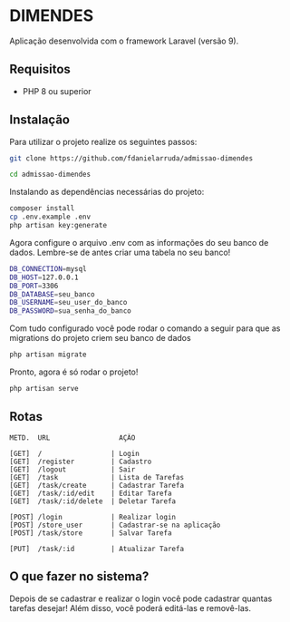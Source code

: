 # DIMENDES

Aplicação desenvolvida com o framework Laravel (versão 9).

## Requisitos
- PHP 8 ou superior

## Instalação

Para utilizar o projeto realize os seguintes passos:

```bash
git clone https://github.com/fdanielarruda/admissao-dimendes
```

```bash
cd admissao-dimendes
```

Instalando as dependências necessárias do projeto:

```bash
composer install
cp .env.example .env
php artisan key:generate
```

Agora configure o arquivo .env com as informações do seu banco de dados. Lembre-se de antes criar uma tabela no seu banco!

```bash
DB_CONNECTION=mysql
DB_HOST=127.0.0.1
DB_PORT=3306
DB_DATABASE=seu_banco
DB_USERNAME=seu_user_do_banco
DB_PASSWORD=sua_senha_do_banco
```

Com tudo configurado você pode rodar o comando a seguir para que as migrations do projeto criem seu banco de dados

```bash
php artisan migrate
```

Pronto, agora é só rodar o projeto!

```bash
php artisan serve
```

## Rotas

```
METD.  URL                 AÇÃO                 

[GET]  /                 | Login
[GET]  /register         | Cadastro
[GET]  /logout           | Sair
[GET]  /task             | Lista de Tarefas
[GET]  /task/create      | Cadastrar Tarefa
[GET]  /task/:id/edit    | Editar Tarefa
[GET]  /task/:id/delete  | Deletar Tarefa

[POST] /login            | Realizar login
[POST] /store_user       | Cadastrar-se na aplicação
[POST] /task/store       | Salvar Tarefa

[PUT]  /task/:id         | Atualizar Tarefa
```

## O que fazer no sistema?

Depois de se cadastrar e realizar o login você pode cadastrar quantas tarefas desejar! Além disso, você poderá editá-las e removê-las.
